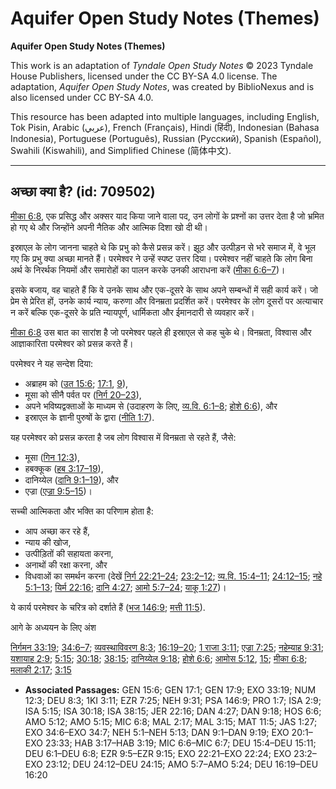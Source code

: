 # Aquifer Open Study Notes (Themes)

**Aquifer Open Study Notes (Themes)**

This work is an adaptation of *Tyndale Open Study Notes* © 2023 Tyndale House Publishers, licensed under the CC BY\-SA 4\.0 license. The adaptation, *Aquifer Open Study Notes*, was created by BiblioNexus and is also licensed under CC BY\-SA 4\.0\.

This resource has been adapted into multiple languages, including English, Tok Pisin, Arabic (عربي), French (Français), Hindi (हिंदी), Indonesian (Bahasa Indonesia), Portuguese (Português), Russian (Русский), Spanish (Español), Swahili (Kiswahili), and Simplified Chinese (简体中文).



--------------------------------

## अच्छा क्या है? (id: 709502)

[मीका 6:8](https://ref.ly/Mic6:8), एक प्रसिद्ध और अक्सर याद किया जाने वाला पद, उन लोगों के प्रश्नों का उत्तर देता है जो भ्रमित हो गए थे और जिन्होंने अपनी नैतिक और आत्मिक दिशा खो दी थी।

इस्राएल के लोग जानना चाहते थे कि प्रभु को कैसे प्रसन्न करें। झूठ और उत्पीड़न से भरे समाज में, वे भूल गए कि प्रभु क्या अच्छा मानते हैं। परमेश्वर ने उन्हें स्पष्ट उत्तर दिया। परमेश्वर नहीं चाहते कि लोग बिना अर्थ के निरर्थक नियमों और समारोहों का पालन करके उनकी आराधना करें ([मीका 6:6–7](https://ref.ly/Mic6:6-Mic6:7))।

इसके बजाय, वह चाहते हैं कि वे उनके साथ और एक\-दूसरे के साथ अपने सम्बन्धों में सही कार्य करें। जो प्रेम से प्रेरित हों, उनके कार्य न्याय, करुणा और विनम्रता प्रदर्शित करें। परमेश्वर के लोग दूसरों पर अत्याचार न करें बल्कि एक\-दूसरे के प्रति न्यायपूर्ण, धार्मिकता और ईमानदारी से व्यवहार करें।

[मीका 6:8](https://ref.ly/Mic6:8) उस बात का सारांश है जो परमेश्वर पहले ही इस्राएल से कह चुके थे। विनम्रता, विश्वास और आज्ञाकारिता परमेश्वर को प्रसन्न करते हैं।

परमेश्वर ने यह सन्देश दिया:

* अब्राहम को ([उत 15:6](https://ref.ly/Gen15:6); [17:1](https://ref.ly/Gen17:1), [9](https://ref.ly/Gen17:9)),
* मूसा को सीनै पर्वत पर ([निर्ग 20–23](https://ref.ly/Exod20:1-Exod23:33)),
* अपने भविष्यद्वक्ताओं के माध्यम से (उदाहरण के लिए, [व्य.वि. 6:1–8](https://ref.ly/Deut6:1-Deut6:8); [होशे 6:6](https://ref.ly/Hos6:6)), और
* इस्राएल के ज्ञानी पुरुषों के द्वारा ([नीति 1:7](https://ref.ly/Prov1:7)).

यह परमेश्वर को प्रसन्न करता है जब लोग विश्वास में विनम्रता से रहते हैं, जैसे:

* मूसा ([गिन 12:3](https://ref.ly/Num12:3)),
* हबक्कूक ([हब 3:17–19](https://ref.ly/Hab3:17-Hab3:19)),
* दानिय्येल ([दानि 9:1–19](https://ref.ly/Dan9:1-Dan9:19)), और
* एज्रा ([एज्रा 9:5–15](https://ref.ly/Ezra9:5-Ezra9:15))।

सच्ची आत्मिकता और भक्ति का परिणाम होता है:

* आप अच्छा कर रहे हैं,
* न्याय की खोज,
* उत्पीड़ितों की सहायता करना,
* अनाथों की रक्षा करना, और
* विधवाओं का समर्थन करना (देखें [निर्ग 22:21–24](https://ref.ly/Exod22:21-Exod22:24); [23:2–12](https://ref.ly/Exod23:2-Exod23:12); [व्य.वि. 15:4–11](https://ref.ly/Deut15:4-Deut15:11); [24:12–15](https://ref.ly/Deut24:12-Deut24:15); [नहे 5:1–13](https://ref.ly/Neh5:1-Neh5:13); [यिर्म 22:16](https://ref.ly/Jer22:16); [दानि 4:27](https://ref.ly/Dan4:27); [आमो 5:7–24](https://ref.ly/Amos5:7-Amos5:24); [याकू 1:27](https://ref.ly/Jas1:27))।

ये कार्य परमेश्वर के चरित्र को दर्शाते हैं ([भज 146:9](https://ref.ly/Ps146:9); [मत्ती 11:5](https://ref.ly/Matt11:5)).

आगे के अध्ययन के लिए अंश

[निर्गमन 33:19](https://ref.ly/Exod33:19); [34:6–7](https://ref.ly/Exod34:6-Exod34:7); [व्यवस्थाविवरण 8:3](https://ref.ly/Deut8:3); [16:19–20](https://ref.ly/Deut16:19-Deut16:20); [1 राजा 3:11](https://ref.ly/1Kgs3:11); [एज्रा 7:25](https://ref.ly/Ezra7:25); [नहेम्याह 9:31](https://ref.ly/Neh9:31); [यशायाह 2:9](https://ref.ly/Isa2:9); [5:15](https://ref.ly/Isa5:15); [30:18](https://ref.ly/Isa30:18); [38:15](https://ref.ly/Isa38:15); [दानिय्येल 9:18](https://ref.ly/Dan9:18); [होशे 6:6](https://ref.ly/Hos6:6); [आमोस 5:12](https://ref.ly/Amos5:12), [15](https://ref.ly/Amos5:15); [मीका 6:8](https://ref.ly/Mic6:8); [मलाकी 2:17](https://ref.ly/Mal2:17); [3:15](https://ref.ly/Mal3:15)

* **Associated Passages:** GEN 15:6; GEN 17:1; GEN 17:9; EXO 33:19; NUM 12:3; DEU 8:3; 1KI 3:11; EZR 7:25; NEH 9:31; PSA 146:9; PRO 1:7; ISA 2:9; ISA 5:15; ISA 30:18; ISA 38:15; JER 22:16; DAN 4:27; DAN 9:18; HOS 6:6; AMO 5:12; AMO 5:15; MIC 6:8; MAL 2:17; MAL 3:15; MAT 11:5; JAS 1:27; EXO 34:6–EXO 34:7; NEH 5:1–NEH 5:13; DAN 9:1–DAN 9:19; EXO 20:1–EXO 23:33; HAB 3:17–HAB 3:19; MIC 6:6–MIC 6:7; DEU 15:4–DEU 15:11; DEU 6:1–DEU 6:8; EZR 9:5–EZR 9:15; EXO 22:21–EXO 22:24; EXO 23:2–EXO 23:12; DEU 24:12–DEU 24:15; AMO 5:7–AMO 5:24; DEU 16:19–DEU 16:20

